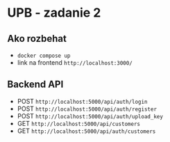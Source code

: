 # UPB - zadanie 2

## Ako rozbehat
- `docker compose up`
- link na frontend `http://localhost:3000/`

## Backend API
- POST `http://localhost:5000/api/auth/login`
- POST `http://localhost:5000/api/auth/register`
- POST `http://localhost:5000/api/auth/upload_key`
- GET `http://localhost:5000/api/customers`
- GET `http://localhost:5000/api/auth/customers`

